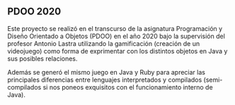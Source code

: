 ## PDOO 2020


Este proyecto se realizó en el transcurso de la asignatura Programación y Diseño Orientado a Objetos (PDOO) en el año 2020 bajo la supervisión del profesor Antonio Lastra utilizando la gamificación (creación de un videojuego) como forma de exprimentar con los distintos objetos en Java y sus posibles relaciones.

Además se generó el mismo juego en Java y Ruby para apreciar las principales diferencias entre lenguajes interpretados y compilados (semi-compilados si nos poneos exquisitos con el funcionamiento interno de Java).
